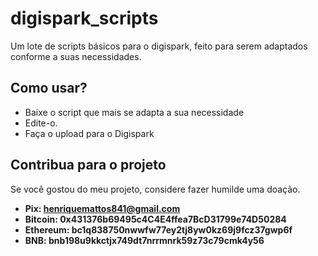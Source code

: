 # digispark_scripts
Um lote de scripts básicos para o digispark, feito para serem adaptados conforme a suas necessidades.

## Como usar?
* Baixe o script que mais se adapta a sua necessidade
* Edite-o.
* Faça o upload para o Digispark

## Contribua para o projeto

Se você gostou do meu projeto, considere fazer humilde uma doação.

- **Pix: <henriquemattos841@gmail.com>**
- **Bitcoin: 0x431376b69495c4C4E4ffea7BcD31799e74D50284**
- **Ethereum: bc1q838750nwwfw77ey2tj8yw0kz69j9fcz37gwp6f**
- **BNB: bnb198u9kkctjx749dt7nrrmnrk59z73c79cmk4y56**
